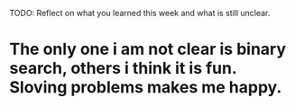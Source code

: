 TODO: Reflect on what you learned this week and what is still unclear.
# The only one i am not clear is binary search, others i think it is fun. Sloving problems makes me happy. 